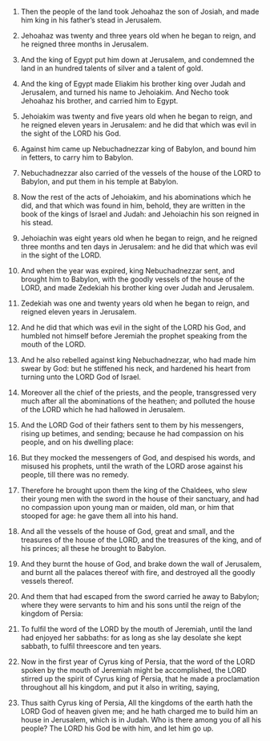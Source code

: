 1. Then the people of the land took Jehoahaz the son of Josiah, and
made him king in his father’s stead in Jerusalem.

2. Jehoahaz was twenty and three years old when he began to reign,
and he reigned three months in Jerusalem.

3. And the king of Egypt put him down at Jerusalem, and condemned
the land in an hundred talents of silver and a talent of gold.

4. And the king of Egypt made Eliakim his brother king over Judah
and Jerusalem, and turned his name to Jehoiakim. And Necho took
Jehoahaz his brother, and carried him to Egypt.

5. Jehoiakim was twenty and five years old when he began to reign,
and he reigned eleven years in Jerusalem: and he did that which was
evil in the sight of the LORD his God.

6. Against him came up Nebuchadnezzar king of Babylon, and bound him
in fetters, to carry him to Babylon.

7. Nebuchadnezzar also carried of the vessels of the house of the
LORD to Babylon, and put them in his temple at Babylon.

8. Now the rest of the acts of Jehoiakim, and his abominations which
he did, and that which was found in him, behold, they are written in
the book of the kings of Israel and Judah: and Jehoiachin his son
reigned in his stead.

9. Jehoiachin was eight years old when he began to reign, and he
reigned three months and ten days in Jerusalem: and he did that which
was evil in the sight of the LORD.

10. And when the year was expired, king Nebuchadnezzar sent, and
brought him to Babylon, with the goodly vessels of the house of the
LORD, and made Zedekiah his brother king over Judah and Jerusalem.

11. Zedekiah was one and twenty years old when he began to reign,
and reigned eleven years in Jerusalem.

12. And he did that which was evil in the sight of the LORD his God,
and humbled not himself before Jeremiah the prophet speaking from the
mouth of the LORD.

13. And he also rebelled against king Nebuchadnezzar, who had made
him swear by God: but he stiffened his neck, and hardened his heart
from turning unto the LORD God of Israel.

14. Moreover all the chief of the priests, and the people,
transgressed very much after all the abominations of the heathen; and
polluted the house of the LORD which he had hallowed in Jerusalem.

15. And the LORD God of their fathers sent to them by his
messengers, rising up betimes, and sending; because he had compassion
on his people, and on his dwelling place:

16. But they mocked the
messengers of God, and despised his words, and misused his prophets,
until the wrath of the LORD arose against his people, till there was
no remedy.

17. Therefore he brought upon them the king of the Chaldees, who
slew their young men with the sword in the house of their sanctuary,
and had no compassion upon young man or maiden, old man, or him that
stooped for age: he gave them all into his hand.

18. And all the vessels of the house of God, great and small, and
the treasures of the house of the LORD, and the treasures of the king,
and of his princes; all these he brought to Babylon.

19. And they burnt the house of God, and brake down the wall of
Jerusalem, and burnt all the palaces thereof with fire, and destroyed
all the goodly vessels thereof.

20. And them that had escaped from the sword carried he away to
Babylon; where they were servants to him and his sons until the reign
of the kingdom of Persia:

21. To fulfil the word of the LORD by the
mouth of Jeremiah, until the land had enjoyed her sabbaths: for as
long as she lay desolate she kept sabbath, to fulfil threescore and
ten years.

22. Now in the first year of Cyrus king of Persia, that the word of
the LORD spoken by the mouth of Jeremiah might be accomplished, the
LORD stirred up the spirit of Cyrus king of Persia, that he made a
proclamation throughout all his kingdom, and put it also in writing,
saying,

23. Thus saith Cyrus king of Persia, All the kingdoms of the
earth hath the LORD God of heaven given me; and he hath charged me to
build him an house in Jerusalem, which is in Judah. Who is there among
you of all his people? The LORD his God be with him, and let him go up.